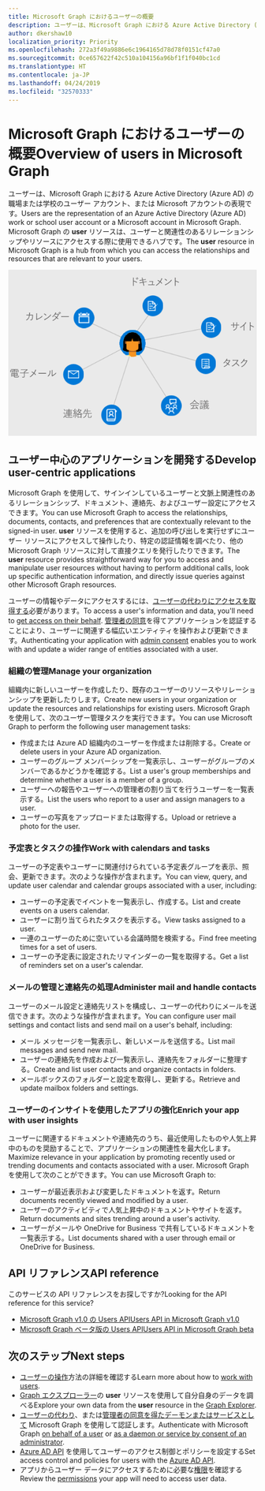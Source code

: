 ```yaml
---
title: Microsoft Graph におけるユーザーの概要
description: ユーザーは、Microsoft Graph における Azure Active Directory (Azure AD) の職場または学校のユーザー アカウント、または Microsoft アカウントの表現です。 Microsoft Graph の **user** リソースは、ユーザーと関連性のあるリレーションシップやリソースにアクセスする際に使用できるハブです。
author: dkershaw10
localization_priority: Priority
ms.openlocfilehash: 272a3f49a9886e6c1964165d78d78f0151cf47a0
ms.sourcegitcommit: 0ce657622f42c510a104156a96bf1f1f040bc1cd
ms.translationtype: HT
ms.contentlocale: ja-JP
ms.lasthandoff: 04/24/2019
ms.locfileid: "32570333"
---
```

# <a name="overview-of-users-in-microsoft-graph"></a><span data-ttu-id="0b604-104">Microsoft Graph におけるユーザーの概要</span><span class="sxs-lookup"><span data-stu-id="0b604-104">Overview of users in Microsoft Graph</span></span>

<span data-ttu-id="0b604-105">ユーザーは、Microsoft Graph における Azure Active Directory (Azure AD) の職場または学校のユーザー アカウント、または Microsoft アカウントの表現です。</span><span class="sxs-lookup"><span data-stu-id="0b604-105">Users are the representation of an Azure Active Directory (Azure AD) work or school user account or a Microsoft account in Microsoft Graph.</span></span> <span data-ttu-id="0b604-106">Microsoft Graph の **user** リソースは、ユーザーと関連性のあるリレーションシップやリソースにアクセスする際に使用できるハブです。</span><span class="sxs-lookup"><span data-stu-id="0b604-106">The **user** resource in Microsoft Graph is a hub from which you can access the relationships and resources that are relevant to your users.</span></span>

![予定表、メール、連絡先、会議、タスク、サイト、およびドキュメントに接続されているユーザーを示す図](images/users.png)

## <a name="develop-user-centric-applications"></a><span data-ttu-id="0b604-108">ユーザー中心のアプリケーションを開発する</span><span class="sxs-lookup"><span data-stu-id="0b604-108">Develop user-centric applications</span></span>

<span data-ttu-id="0b604-109">Microsoft Graph を使用して、サインインしているユーザーと文脈上関連性のあるリレーションシップ、ドキュメント、連絡先、およびユーザー設定にアクセスできます。</span><span class="sxs-lookup"><span data-stu-id="0b604-109">You can use Microsoft Graph to access the relationships, documents, contacts, and preferences that are contextually relevant to the signed-in user.</span></span> <span data-ttu-id="0b604-110">**user** リソースを使用すると、追加の呼び出しを実行せずにユーザー リソースにアクセスして操作したり、特定の認証情報を調べたり、他の Microsoft Graph リソースに対して直接クエリを発行したりできます。</span><span class="sxs-lookup"><span data-stu-id="0b604-110">The **user** resource provides straightforward way for you to access and manipulate user resources without having to perform additional calls, look up specific authentication information, and directly issue queries against other Microsoft Graph resources.</span></span>

<span data-ttu-id="0b604-111">ユーザーの情報やデータにアクセスするには、[ユーザーの代わりにアクセスを取得する](auth-v2-user.md)必要があります。</span><span class="sxs-lookup"><span data-stu-id="0b604-111">To access a user's information and data, you'll need to [get access on their behalf](auth-v2-user.md).</span></span> <span data-ttu-id="0b604-112">[管理者の同意](permissions-reference.md)を得てアプリケーションを認証することにより、ユーザーに関連する幅広いエンティティを操作および更新できます。</span><span class="sxs-lookup"><span data-stu-id="0b604-112">Authenticating your application with [admin consent](permissions-reference.md) enables you to work with and update a wider range of entities associated with a user.</span></span>

### <a name="manage-your-organization"></a><span data-ttu-id="0b604-113">組織の管理</span><span class="sxs-lookup"><span data-stu-id="0b604-113">Manage your organization</span></span>

<span data-ttu-id="0b604-114">組織内に新しいユーザーを作成したり、既存のユーザーのリソースやリレーションシップを更新したりします。</span><span class="sxs-lookup"><span data-stu-id="0b604-114">Create new users in your organization or update the resources and relationships for existing users.</span></span> <span data-ttu-id="0b604-115">Microsoft Graph を使用して、次のユーザー管理タスクを実行できます。</span><span class="sxs-lookup"><span data-stu-id="0b604-115">You can use Microsoft Graph to perform the following user management tasks:</span></span> 

- <span data-ttu-id="0b604-116">作成または Azure AD 組織内のユーザーを作成または削除する。</span><span class="sxs-lookup"><span data-stu-id="0b604-116">Create or delete users in your Azure AD organization.</span></span>
- <span data-ttu-id="0b604-117">ユーザーのグループ メンバーシップを一覧表示し、ユーザーがグループのメンバーであるかどうかを確認する。</span><span class="sxs-lookup"><span data-stu-id="0b604-117">List a user's group memberships and determine whether a user is a member of a group.</span></span>
- <span data-ttu-id="0b604-118">ユーザーへの報告やユーザーへの管理者の割り当てを行うユーザーを一覧表示する。</span><span class="sxs-lookup"><span data-stu-id="0b604-118">List the users who report to a user and assign managers to a user.</span></span>
- <span data-ttu-id="0b604-119">ユーザーの写真をアップロードまたは取得する。</span><span class="sxs-lookup"><span data-stu-id="0b604-119">Upload or retrieve a photo for the user.</span></span>

### <a name="work-with-calendars-and-tasks"></a><span data-ttu-id="0b604-120">予定表とタスクの操作</span><span class="sxs-lookup"><span data-stu-id="0b604-120">Work with calendars and tasks</span></span>

<span data-ttu-id="0b604-121">ユーザーの予定表やユーザーに関連付けられている予定表グループを表示、照会、更新できます。次のような操作が含まれます。</span><span class="sxs-lookup"><span data-stu-id="0b604-121">You can view, query, and update user calendar and calendar groups associated with a user, including:</span></span>

- <span data-ttu-id="0b604-122">ユーザーの予定表でイベントを一覧表示し、作成する。</span><span class="sxs-lookup"><span data-stu-id="0b604-122">List and create events on a users calendar.</span></span>
- <span data-ttu-id="0b604-123">ユーザーに割り当てられたタスクを表示する。</span><span class="sxs-lookup"><span data-stu-id="0b604-123">View tasks assigned to a user.</span></span>
- <span data-ttu-id="0b604-124">一連のユーザーのために空いている会議時間を検索する。</span><span class="sxs-lookup"><span data-stu-id="0b604-124">Find free meeting times for a set of users.</span></span>
- <span data-ttu-id="0b604-125">ユーザーの予定表に設定されたリマインダーの一覧を取得する。</span><span class="sxs-lookup"><span data-stu-id="0b604-125">Get a list of reminders set on a user's calendar.</span></span>

### <a name="administer-mail-and-handle-contacts"></a><span data-ttu-id="0b604-126">メールの管理と連絡先の処理</span><span class="sxs-lookup"><span data-stu-id="0b604-126">Administer mail and handle contacts</span></span>

<span data-ttu-id="0b604-127">ユーザーのメール設定と連絡先リストを構成し、ユーザーの代わりにメールを送信できます。次のような操作が含まれます。</span><span class="sxs-lookup"><span data-stu-id="0b604-127">You can configure user mail settings and contact lists and send mail on a user's behalf, including:</span></span>

- <span data-ttu-id="0b604-128">メール メッセージを一覧表示し、新しいメールを送信する。</span><span class="sxs-lookup"><span data-stu-id="0b604-128">List mail messages and send new mail.</span></span>
- <span data-ttu-id="0b604-129">ユーザーの連絡先を作成および一覧表示し、連絡先をフォルダーに整理する。</span><span class="sxs-lookup"><span data-stu-id="0b604-129">Create and list user contacts and organize contacts in folders.</span></span>
- <span data-ttu-id="0b604-130">メールボックスのフォルダーと設定を取得し、更新する。</span><span class="sxs-lookup"><span data-stu-id="0b604-130">Retrieve and update mailbox folders and settings.</span></span>

### <a name="enrich-your-app-with-user-insights"></a><span data-ttu-id="0b604-131">ユーザーのインサイトを使用したアプリの強化</span><span class="sxs-lookup"><span data-stu-id="0b604-131">Enrich your app with user insights</span></span>

<span data-ttu-id="0b604-132">ユーザーに関連するドキュメントや連絡先のうち、最近使用したものや人気上昇中のものを奨励することで、アプリケーションの関連性を最大化します。</span><span class="sxs-lookup"><span data-stu-id="0b604-132">Maximize relevance in your application by promoting recently used or trending documents and contacts associated with a user.</span></span> <span data-ttu-id="0b604-133">Microsoft Graph を使用して次のことができます。</span><span class="sxs-lookup"><span data-stu-id="0b604-133">You can use Microsoft Graph to:</span></span>

- <span data-ttu-id="0b604-134">ユーザーが最近表示および変更したドキュメントを返す。</span><span class="sxs-lookup"><span data-stu-id="0b604-134">Return documents recently viewed and modified by a user.</span></span>
- <span data-ttu-id="0b604-135">ユーザーのアクティビティで人気上昇中のドキュメントやサイトを返す。</span><span class="sxs-lookup"><span data-stu-id="0b604-135">Return documents and sites trending around a user's activity.</span></span>
- <span data-ttu-id="0b604-136">ユーザーがメールや OneDrive for Business で共有しているドキュメントを一覧表示する。</span><span class="sxs-lookup"><span data-stu-id="0b604-136">List documents shared with a user through email or OneDrive for Business.</span></span>

## <a name="api-reference"></a><span data-ttu-id="0b604-137">API リファレンス</span><span class="sxs-lookup"><span data-stu-id="0b604-137">API reference</span></span>
<span data-ttu-id="0b604-138">このサービスの API リファレンスをお探しですか?</span><span class="sxs-lookup"><span data-stu-id="0b604-138">Looking for the API reference for this service?</span></span>

- [<span data-ttu-id="0b604-139">Microsoft Graph v1.0 の Users API</span><span class="sxs-lookup"><span data-stu-id="0b604-139">Users API in Microsoft Graph v1.0</span></span>](/graph/api/resources/users?view=graph-rest-1.0)
- [<span data-ttu-id="0b604-140">Microsoft Graph ベータ版の Users API</span><span class="sxs-lookup"><span data-stu-id="0b604-140">Users API in Microsoft Graph beta</span></span>](/graph/api/resources/users?view=graph-rest-beta)

## <a name="next-steps"></a><span data-ttu-id="0b604-141">次のステップ</span><span class="sxs-lookup"><span data-stu-id="0b604-141">Next steps</span></span>

- <span data-ttu-id="0b604-142">[ユーザーの操作](/graph/api/resources/users?view=graph-rest-1.0)方法の詳細を確認する</span><span class="sxs-lookup"><span data-stu-id="0b604-142">Learn more about how to [work with users](/graph/api/resources/users?view=graph-rest-1.0).</span></span>
- <span data-ttu-id="0b604-143">[Graph エクスプローラー](https://developer.microsoft.com/graph/graph-explorer)の **user** リソースを使用して自分自身のデータを調べる</span><span class="sxs-lookup"><span data-stu-id="0b604-143">Explore your own data from the **user** resource in the [Graph Explorer](https://developer.microsoft.com/graph/graph-explorer).</span></span>
- <span data-ttu-id="0b604-144">[ユーザーの代わり](auth-v2-user.md)、または[管理者の同意を得たデーモンまたはサービスとして](auth-v2-service.md) Microsoft Graph を使用して認証します。</span><span class="sxs-lookup"><span data-stu-id="0b604-144">Authenticate with Microsoft Graph [on behalf of a user](auth-v2-user.md) or [as a daemon or service by consent of an administrator](auth-v2-service.md).</span></span>
- <span data-ttu-id="0b604-145">[Azure AD API](/graph/api/resources/azure-ad-overview?view=graph-rest-1.0) を使用してユーザーのアクセス制御とポリシーを設定する</span><span class="sxs-lookup"><span data-stu-id="0b604-145">Set access control and policies for users with the [Azure AD API](/graph/api/resources/azure-ad-overview?view=graph-rest-1.0).</span></span>
- <span data-ttu-id="0b604-146">アプリからユーザー データにアクセスするために必要な[権限](permissions-reference.md)を確認する</span><span class="sxs-lookup"><span data-stu-id="0b604-146">Review the [permissions](permissions-reference.md) your app will need to access user data.</span></span> 
<!-- This isn't really a next step; let's remove to keep the list of links concise.>
- Stay up to date with Microsoft Graph [changelog](changelog.md).
-->
